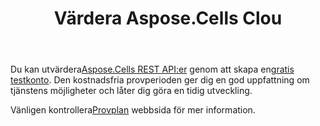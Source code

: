﻿---
title: Värdera Aspose.Cells Clou
second_title: Aspose.Cells Cloud Documen
type: docs
url: /sv/evaluate-aspose-cells/
description: Aspose.Cells Cloud stöder Excel för att skapa, konvertera, sammanfoga, dela, skydda, inre objektoperation och så vidare
weight: 60
---
 Du kan utvärdera[Aspose.Cells REST API:er](http://apireference.aspose.cloud/cells/) genom att skapa en[gratis testkonto](https://dashboard.aspose.cloud). Den kostnadsfria provperioden ger dig en god uppfattning om tjänstens möjligheter och låter dig göra en tidig utveckling.

 Vänligen kontrollera[Provplan](https://purchase.aspose.cloud/trial) webbsida för mer information.


